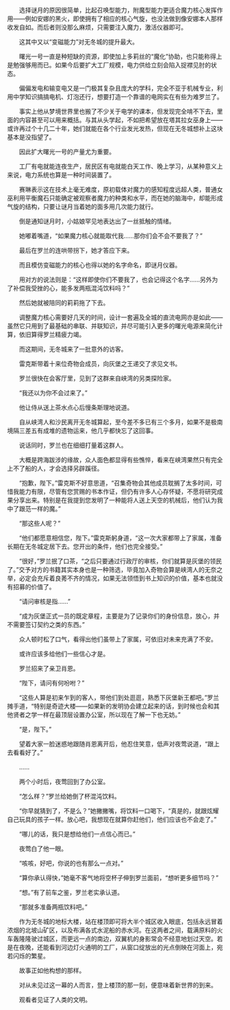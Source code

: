 　　选择谜月的原因很简单，比起召唤型能力，附魔型能力更适合魔力核心发挥作用——例如安娜的黑火，即使拥有了相应的核心气旋，也没法做到像安娜本人那样收发自如。而后者则没那么麻烦，只需要注入魔力，激活仪器即可。

　　这其中又以“变磁能力”对无冬城的提升最大。

　　曙光一号一直是种短缺的资源，即使加上多莉丝的“魔化”协助，也只能称得上是勉强够用而已。如果今后要扩大工厂规模，电力供给立刻会陷入捉襟见肘的状态。

　　偏偏发电和输变电又是一门极其复杂且庞大的学科，完全不亚于机械专业，利用中学知识搞搞电机、灯泡还行，想要打造一个靠谱的电网实在有些为难罗兰了。

　　事实上他从梦境世界里也搬了不少关于电学的课本，但发现完全啃不下去，里面的内容甚至可以用来概括。与其从头学起，不如把希望放在塔其拉女巫身上——或许再过个十几二十年，她们就能在各个行业发光发热，但现在无冬城想补上这块基本是没指望了。

　　因此扩大曙光一号的产量尤为重要。

　　工厂有电就能连夜生产，居民区有电就能白天工作、晚上学习，从某种意义上来说，电力系统也算是一种时间装置了。

　　赛琳表示这在技术上毫无难度，原初载体对魔力的感知程度远超人类，普通女巫利用平衡魔石只能确定被观察者魔力的种类和水平，而在她的脑海中，却能形成气旋的结构，只要让谜月当着她的面多用几次能力就行。

　　倒是通知谜月时，小姑娘罕见地表达出了一丝抵触的情绪。

　　她嘟着嘴道，“如果魔力核心就能取代我……那你们会不会不要我了？”

　　最后在罗兰的连哄带拐下，她才答应下来。

　　而且模仿变磁能力的核心也得以她的名字命名，即谜月仪器。

　　用对方的说法则是：“这样即使你们不要我了，也会记得这个名字……另外为了补偿我受挫的心，能多发两瓶混沌饮料吗？”

　　然后她就被陪同的莉莉拖了下去。

　　调整魔力核心需要好几天的时间，设计一套遍及全城的直流电网亦是如此——虽然它只用到了最基础的串联、并联知识，并尽可能引入更多的曙光电源来简化计算，依旧算得罗兰精疲力竭。

　　而这期间，无冬城来了一批意外的访客。

　　雷克斯带着十来位奇物会成员，向灰堡之王递交了求见文书。

　　罗兰很快在会客厅里，见到了这群来自峡湾的另类探险家。

　　“我还以为你不会过来了。”

　　他让侍从送上茶水点心后慢条斯理地说道。

　　自从峡湾人和沙民离开无冬城算起，至今差不多已有三个多月，如果不是极南境隔三差五有成堆的遗物运来，他几乎都快忘了这回事。

　　说话同时，罗兰也在细细打量着这群人。

　　大概是跨海跋涉的缘故，众人面色都显得有些憔悴，看来在峡湾果然只有完全上不了船的人，才会选择另辟蹊径。

　　“抱歉，陛下。”雷克斯不好意思道，“召集奇物会其他成员耽搁了太多时间，可惜我能力有限，尽管有您赏赐的书本作证，但仍有许多人心存怀疑，不愿将研究成果分享出来。特别是在我提到您发明了一种能将人送上天空的机械后，他们认为我中了跟范一样的魔。”

　　“那这些人呢？”

　　“他们都愿意相信您，陛下。”雷克斯躬身道，“这一次大家都带上了家属，准备长期在无冬城定居下去。您开出的条件，他们也完全接受。”

　　“很好，”罗兰抿了口茶，“之后只要通过行政厅的审核，你们就算是灰堡的领民了。”交予对方的书籍其实本身也是一种筛选，毕竟加入奇物会算是峡湾人的无奈之举，必定会充斥着良莠不齐的情况，如果无法领悟到书上知识的价值，基本也就没有招募的价值了。

　　“请问审核是指……”

　　“成为灰堡正式一员的既定章程，主要是为了记录你们的身份信息，放心，并不需要签订契约之类的东西。”

　　众人顿时松了口气，看得出他们虽带上了家属，可依旧对未来充满了不安。

　　或许应该多给他们一些信心才是。

　　罗兰招来了亲卫肖恩。

　　“陛下，请问有何吩咐？”

　　“这些人算是初来乍到的客人，带他们到处逛逛，熟悉下灰堡新王都吧。”罗兰摊手道，“特别是奇迹大楼——如果新的发明协会建立起来的话，到时候也会和其他贤者之学一样在最顶层设置办公室，所以现在了解一下也无妨。”

　　“是，陛下。”

　　望着大家一脸迷惑地跟随肖恩离开后，他忍住笑意，低声对夜莺说道，“跟上去看看好了。”

　　……

　　两个小时后，夜莺回到了办公室。

　　“怎么样？”罗兰给她倒了杯混沌饮料。

　　“你早就猜到了，不是么？”她撇撇嘴，将饮料一口喝下，“真是的，就跟炫耀自己玩具的孩子一样。放心吧，我想现在就算你赶他们，他们应该也不会走了。”

　　“哪儿的话，我只是想给他们一点信心而已。”

　　夜莺白了他一眼。

　　“咳咳，好吧，你说的也有那么一点对。”

　　“算你承认得快，”她毫不客气地将空杯子伸到罗兰面前，“想听更多细节吗？”

　　“想。”有了前车之鉴，罗兰老实承认道。

　　“那就多准备两瓶饮料吧。”

　　作为无冬城的地标大楼，站在楼顶即可将大半个城区收入眼底，包括永远冒着浓烟的北坡山矿区，以及布满各式水泥船的赤水河。在这两者之间，载满原料的火车轰隆隆驶过城区，而更远一点的南边，双翼机的身影常会不经意地划过天空。若是在夜晚，还能看到河边灯火通明的工厂，从窗口绽放出的光点倒映在河面上，宛若闪烁的繁星。

　　故事正如他构想的那样。

　　对从未见过这一幕的人而言，登上楼顶的那一刻，便意味着新世界的到来。

　　观看者见证了人类的文明。
